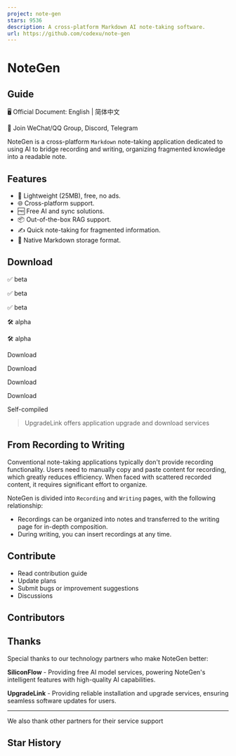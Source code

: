 ```yaml
---
project: note-gen
stars: 9536
description: A cross-platform Markdown AI note-taking software.
url: https://github.com/codexu/note-gen
---
```


NoteGen
=======

Guide
-----

🖥️ Official Document: English | 简体中文

💬 Join WeChat/QQ Group, Discord, Telegram

NoteGen is a cross-platform `Markdown` note-taking application dedicated to using AI to bridge recording and writing, organizing fragmented knowledge into a readable note.

Features
--------

-   🚀 Lightweight (25MB), free, no ads.
-   🌐 Cross-platform support.
-   🆓 Free AI and sync solutions.
-   📦 Out-of-the-box RAG support.
-   ✍️ Quick note-taking for fragmented information.
-   📝 Native Markdown storage format.

Download
--------

✅ beta

✅ beta

✅ beta

🛠️ alpha

🛠️ alpha

Download

Download

Download

Download

Self-compiled

> UpgradeLink offers application upgrade and download services

From Recording to Writing
-------------------------

Conventional note-taking applications typically don't provide recording functionality. Users need to manually copy and paste content for recording, which greatly reduces efficiency. When faced with scattered recorded content, it requires significant effort to organize.

NoteGen is divided into `Recording` and `Writing` pages, with the following relationship:

-   Recordings can be organized into notes and transferred to the writing page for in-depth composition.
-   During writing, you can insert recordings at any time.

Contribute
----------

-   Read contribution guide
-   Update plans
-   Submit bugs or improvement suggestions
-   Discussions

Contributors
------------

Thanks
------

Special thanks to our technology partners who make NoteGen better:

**SiliconFlow** - Providing free AI model services, powering NoteGen's intelligent features with high-quality AI capabilities.

**UpgradeLink** - Providing reliable installation and upgrade services, ensuring seamless software updates for users.

* * *

We also thank other partners for their service support

Star History
------------
